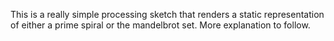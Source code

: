 This is a really simple processing sketch that renders a static representation of either a prime spiral or the mandelbrot set.
More explanation to follow.
